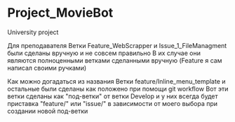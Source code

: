 # Project_MovieBot
 University project 

Для преподавателя 
Ветки Feature_WebScrapper и Issue_1_FileManagment были сделаны вручную и не совсем правильно 
В их случае они являются полноценными ветками сделанными вручную (Feature я сам написал своими ручками)

Как можно догадаться из названия 
Ветки feature/Inline_menu_template и остальные были сделаны как положено при помощи git workflow 
Вот эти ветки сделаны как "под-ветки" от ветки Develop и у них всегда будет приставка "feature/" или "issue/" в зависимости от моего выбора при создании новой под-ветки